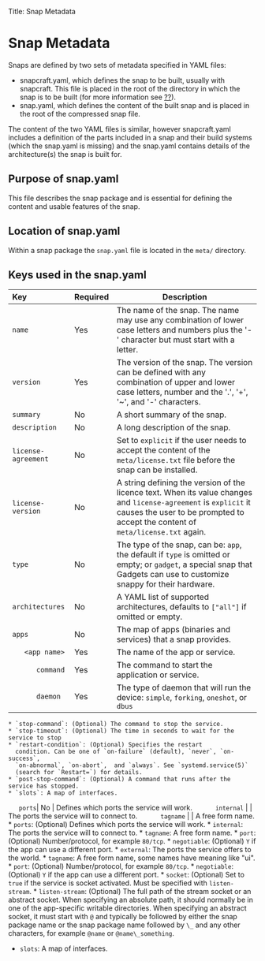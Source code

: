Title: Snap Metadata

# Snap Metadata

Snaps are defined by two sets of metadata specified in YAML files:

- snapcraft.yaml, which defines the snap to be built, usually with snapcraft. This file is placed in the root of the directory in which the snap is to be built (for more information see [??](placeholder.md)).
- snap.yaml, which defines the content of the built snap and is placed in the root of the compressed snap file.

The content of the two YAML files is similar, however snapcraft.yaml includes a definition of the parts included in a snap and their build systems (which the snap.yaml is missing) and the snap.yaml contains details of the architecture(s) the snap is built for.

## Purpose of snap.yaml

This file describes the snap package and is essential for defining the content and usable features of the snap. 

## Location of snap.yaml
Within a snap package the `snap.yaml` file is located in the `meta/` directory.

## Keys used in the snap.yaml 

Key | Required | Description 
:---- | ---- | ---- 
<code>name</code> | Yes | The name of the snap. The name may use any combination of lower case letters and numbers plus the '-' character but must start with a letter.
<code>version</code> | Yes | The version of the snap. The version can be defined with any combination of upper and lower case letters, number and the '.', '+', '~', and '-' characters.
<code>summary</code> | No | A short summary of the snap.
<code>description</code> | No | A long description of the snap.
<code>license-agreement</code> | No | Set to `explicit` if the user needs to accept the content of the `meta/license.txt` file before the snap can be installed.
<code>license-version</code> | No | A string defining the version of the licence text. When its value changes and `license-agreement` is `explicit` it causes the user to be prompted to accept the content of `meta/license.txt` again.
<code>type</code> | No |  The type of the snap, can be:  `app`, the default if `type` is omitted or empty; or `gadget`, a special snap that Gadgets can use to customize snappy for their hardware.
<code>architectures</code> | No | A YAML list of supported architectures,  defaults to  `["all"]` if omitted or empty.
<code>apps</code> | No | The map of apps (binaries and services) that a snap provides.
<code>&nbsp;&nbsp;&nbsp;&lt;app name></code> | Yes | The name of the app or service.
<code>&nbsp;&nbsp;&nbsp;&nbsp;&nbsp;&nbsp;command</code> | Yes |The command to start the application or service.
<code>&nbsp;&nbsp;&nbsp;&nbsp;&nbsp;&nbsp;daemon</code>| Yes | The type of daemon that will run the device: `simple`, `forking`, `oneshot`, or `dbus`

    * `stop-command`: (Optional) The command to stop the service.
    * `stop-timeout`: (Optional) The time in seconds to wait for the service to stop
    * `restart-condition`: (Optional) Specifies the restart
      condition. Can be one of `on-failure` (default), `never`, `on-success`,
      `on-abnormal`, `on-abort`,  and `always`. See `systemd.service(5)`
      (search for `Restart=`) for details.
    * `post-stop-command`: (Optional) A command that runs after the service has stopped.
    * `slots`: A map of interfaces.
<code>&nbsp;&nbsp;&nbsp;ports</code>| No | Defines which ports the service will work.
<code>&nbsp;&nbsp;&nbsp;&nbsp;&nbsp;&nbsp;internal</code> | | The ports the service will to connect to.
<code>&nbsp;&nbsp;&nbsp;&nbsp;&nbsp;&nbsp;tagname</code> | | A free form name.
    * `ports`: (Optional) Defines which ports the service will work.
        * `internal`: The ports the service will to connect to.
            * `tagname`: A free form name.
                * `port`: (Optional) Number/protocol, for example `80/tcp`.
                * `negotiable`: (Optional) `Y` if the app can use a different port.
        * `external`: The ports the service offers to the world.
            * `tagname`: A free form name, some names have meaning like "ui".
                * `port`: (Optional) Number/protocol, for example `80/tcp`.
                * `negotiable`: (Optional) `Y` if the app can use a different port.
    * `socket`: (Optional) Set to `true` if the service is socket activated. Must be specified with `listen-stream`.
    * `listen-stream`: (Optional) The full path of the stream socket or an
                abstract socket. When specifying an absolute path, it should
                normally be in one of the app-specific writable directories.
                When specifying an abstract socket, it must start with `@` and
                typically be followed by either the snap package name or the
                snap package name followed by `\_` and any other characters, for example  `@name` or `@name\_something`.
* `slots`: A map of interfaces.
